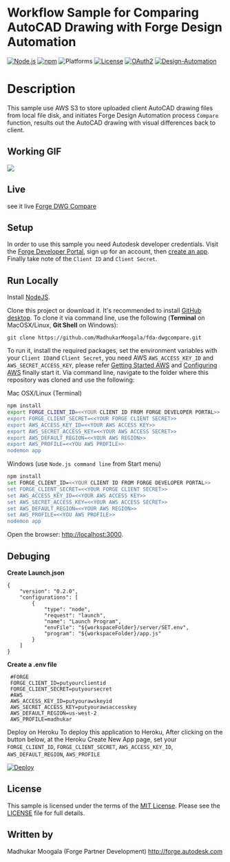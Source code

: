 # Workflow Sample for Comparing AutoCAD Drawing with Forge Design Automation

[![Node.js](https://img.shields.io/badge/Node.js-8.9-blue.svg)](https://nodejs.org/)
[![npm](https://img.shields.io/badge/npm-5.5.1-blue.svg)](https://www.npmjs.com/)
![Platforms](https://img.shields.io/badge/platform-windows%20%7C%20osx%20%7C%20linux-lightgray.svg)
[![License](http://img.shields.io/:license-mit-blue.svg)](http://opensource.org/licenses/MIT)
[![OAuth2](https://img.shields.io/badge/OAuth2-v1-green.svg)](http://developer.autodesk.com/)
[![Design-Automation](https://img.shields.io/badge/DesignAutomation-v2-brightgreen.svg)](https://developer.autodesk.com/en/docs/design-automation/v2/overview/)

# Description
This sample use AWS S3 to store uploaded client AutoCAD drawing files from local file disk, and initiates Forge Design Automation process `Compare` function, results out the AutoCAD drawing with visual differences back to client.

## Working GIF
![](https://images2.imgbox.com/49/3c/JFH2NR5x_o.gif)
## Live 
see it live [Forge DWG Compare](https://fdadwgcompare.herokuapp.com/)
## Setup
In order to use this sample you need Autodesk developer credentials. Visit the [Forge Developer Portal](https://developer.autodesk.com), sign up for an account, then [create an app](https://developer.autodesk.com/myapps/create). Finally take note of the `Client ID` and `Client Secret`.
## Run Locally

Install [NodeJS](https://nodejs.org/).

Clone this project or download it. It's recommended to install [GitHub desktop](https://desktop.github.com/). To clone it via command line, use the following (**Terminal** on MacOSX/Linux, **Git Shell** on Windows):

```
git clone https://github.com/MadhukarMoogala/fda-dwgcompare.git
```

To run it, install the required packages, set the environment variables with your `Client ID`and `Client Secret`, you need AWS `AWS_ACCESS_KEY_ID` and `AWS_SECRET_ACCESS_KEY`, please refer [Getting Started AWS](https://aws.amazon.com/getting-started/?nc2=h_ql_gs&awsm=ql-4) and [Configuring AWS](https://docs.aws.amazon.com/cli/latest/userguide/cli-environment.html) finally start it. Via command line, navigate to the folder where this repository was cloned and use the following:


Mac OSX/Linux (Terminal)

```bash
npm install
export FORGE_CLIENT_ID=<<YOUR CLIENT ID FROM FORGE DEVELOPER PORTAL>>
export FORGE_CLIENT_SECRET=<<YOUR FORGE CLIENT SECRET>>
export AWS_ACCESS_KEY_ID=<<YOUR AWS ACCESS KEY>>
export AWS_SECRET_ACCESS_KEY=<<YOUR AWS ACCESS SECRET>>
export AWS_DEFAULT_REGION=<<YOUR AWS REGION>>
export AWS_PROFILE=<<YOU AWS PROFILE>>
nodemon app
```

Windows (use `Node.js command line` from Start menu)
```bash
npm install
set FORGE_CLIENT_ID=<<YOUR CLIENT ID FROM FORGE DEVELOPER PORTAL>>
set FORGE_CLIENT_SECRET=<<YOUR FORGE CLIENT SECRET>>
set AWS_ACCESS_KEY_ID=<<YOUR AWS ACCESS KEY>>
set AWS_SECRET_ACCESS_KEY=<<YOUR AWS ACCESS SECRET>>
set AWS_DEFAULT_REGION=<<YOUR AWS REGION>>
set AWS_PROFILE=<<YOU AWS PROFILE>>
nodemon app
```

Open the browser: [http://localhost:3000](http://localhost:3000).

## Debuging
**Create Launch.json**
```
{   
    "version": "0.2.0",
    "configurations": [
        {
            "type": "node",
            "request": "launch",
            "name": "Launch Program",
            "envFile": "${workspaceFolder}/server/SET.env",            
            "program": "${workspaceFolder}/app.js"
        }
    ]
}
```
**Create a .env file**
```
 #FORGE
 FORGE_CLIENT_ID=putyourclientid
 FORGE_CLIENT_SECRET=putyoursecret
 #AWS
 AWS_ACCESS_KEY_ID=putyourawskeyid
 AWS_SECRET_ACCESS_KEY=putyourawsaccesskey
 AWS_DEFAULT_REGION=us-west-2
 AWS_PROFILE=madhukar
```
Deploy on Heroku
To deploy this application to Heroku, After clicking on the button below, at the Heroku Create New App page, set your 
			   `FORGE_CLIENT_ID`,
			   `FORGE_CLIENT_SECRET`,
			   `AWS_ACCESS_KEY_ID`,
			   `AWS_DEFAULT_REGION`,
			   `AWS_PROFILE`

[![Deploy](https://www.herokucdn.com/deploy/button.svg)](https://heroku.com/deploy?template=https://github.com/MadhukarMoogala/fda-dwgcompare.git)

## License

This sample is licensed under the terms of the [MIT License](http://opensource.org/licenses/MIT).
Please see the [LICENSE](LICENSE) file for full details.

## Written by

Madhukar Moogala (Forge Partner Development)
http://forge.autodesk.com












